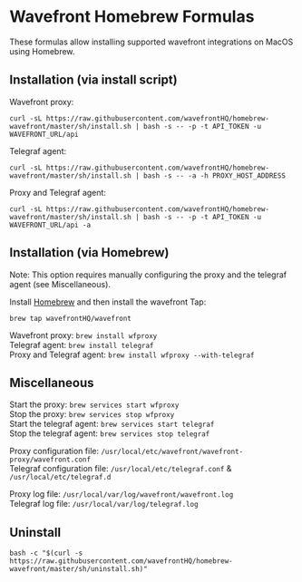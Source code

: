 # Wavefront Homebrew Formulas

These formulas allow installing supported wavefront integrations on MacOS using Homebrew.

## Installation (via install script)

Wavefront proxy:  
```
curl -sL https://raw.githubusercontent.com/wavefrontHQ/homebrew-wavefront/master/sh/install.sh | bash -s -- -p -t API_TOKEN -u WAVEFRONT_URL/api
```

Telegraf agent:  
```
curl -sL https://raw.githubusercontent.com/wavefrontHQ/homebrew-wavefront/master/sh/install.sh | bash -s -- -a -h PROXY_HOST_ADDRESS
```

Proxy and Telegraf agent:  
```
curl -sL https://raw.githubusercontent.com/wavefrontHQ/homebrew-wavefront/master/sh/install.sh | bash -s -- -p -t API_TOKEN -u WAVEFRONT_URL/api -a
```


## Installation (via Homebrew)

Note: This option requires manually configuring the proxy and the telegraf agent (see Miscellaneous).

Install [Homebrew](https://brew.sh/) and then install the wavefront Tap:

```brew tap wavefrontHQ/wavefront```

Wavefront proxy: ```brew install wfproxy```  
Telegraf agent: ```brew install telegraf```  
Proxy and Telegraf agent: ```brew install wfproxy --with-telegraf```


## Miscellaneous
Start the proxy: ```brew services start wfproxy```  
Stop the proxy: ```brew services stop wfproxy```  
Start the telegraf agent: ```brew services start telegraf```  
Stop the telegraf agent: ```brew services stop telegraf```  

Proxy configuration file: ```/usr/local/etc/wavefront/wavefront-proxy/wavefront.conf```  
Telegraf configuration file: ```/usr/local/etc/telegraf.conf``` & ```/usr/local/etc/telegraf.d```

Proxy log file: ```/usr/local/var/log/wavefront/wavefront.log```   
Telegraf log file: ```/usr/local/var/log/telegraf.log```

## Uninstall
```
bash -c "$(curl -s https://raw.githubusercontent.com/wavefrontHQ/homebrew-wavefront/master/sh/uninstall.sh)"
```
